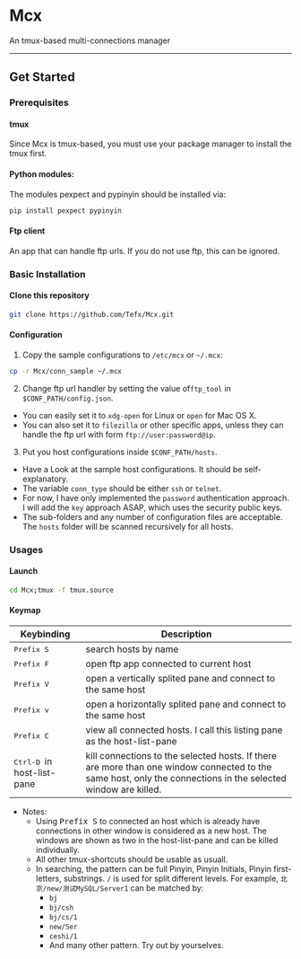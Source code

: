 # Mcx

An tmux-based multi-connections manager

---

## Get Started
### Prerequisites
#### tmux
Since Mcx is tmux-based, you must use your package manager to install the tmux first.
#### Python modules: 
The modules pexpect and pypinyin should be installed via:
```bash
pip install pexpect pypinyin
```
#### Ftp client
An app that can handle ftp urls. If you do not use ftp, this can be ignored.
    
### Basic Installation
#### Clone this repository
```bash
git clone https://github.com/Tefx/Mcx.git
```
#### Configuration
1. Copy the sample configurations to `/etc/mcx` or `~/.mcx`:
```bash
cp -r Mcx/conn_sample ~/.mcx
```
2. Change ftp url handler by setting the value of`ftp_tool` in `$CONF_PATH/config.json`.
  - You can easily set it to `xdg-open` for Linux or `open` for Mac OS X.
  - You can also set it to `filezilla` or other specific apps, unless they can handle the ftp url with form `ftp://user:password@ip`.
3. Put you host configurations inside `$CONF_PATH/hosts`.
  - Have a Look at the sample host configurations. It should be self-explanatory.
  - The variable `conn_type` should be either `ssh` or `telnet`.
  - For now, I have only implemented the `password` authentication approach. I will add the `key` approach ASAP, which uses the security public keys.
  - The sub-folders and any number of configuration files are acceptable. The `hosts` folder will be scanned recursively for all hosts.

### Usages
#### Launch

```bash
cd Mcx;tmux -f tmux.source
```

#### Keymap
Keybinding           | Description
---------------------|------------------------------------------------------------
<kbd> Prefix S </kbd>| search hosts by name
<kbd> Prefix F </kbd>| open ftp app connected to current host
<kbd> Prefix V </kbd>| open a vertically splited pane and connect to the same host
<kbd> Prefix v </kbd>| open a horizontally splited pane and connect to the same host
<kbd> Prefix C </kbd>| view all connected hosts. I call this listing pane as the host-list-pane
<kbd> Ctrl-D </kbd> in host-list-pane| kill connections to the selected hosts. If there are more than one window connected to the same host, only the connections in the selected window are killed.
  - Notes:
    - Using <kbd>Prefix S</kbd> to connected an host which is already have connections in other window is considered as a new host. The windows are shown as two in the host-list-pane and can be killed individually.
    - All other tmux-shortcuts should be usable as usuall.
    - In searching, the pattern can be full Pinyin, Pinyin Initials, Pinyin first-letters, substrings. `/` is used for split different levels. For example, `北京/new/测试MySQL/Server1` can be matched by:
      - `bj`
      - `bj/csh`
      - `bj/cs/1`
      - `new/Ser`
      - `ceshi/1`
      -  And many other pattern. Try out by yourselves.
